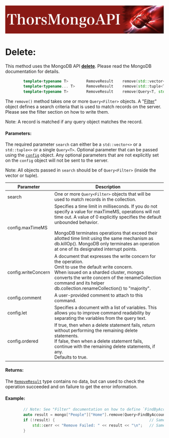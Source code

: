 ![ThorsMongo](../img/thorsmongoapi.jpg)

# Delete:

This method uses the MongoDB API [**delete**](https://www.mongodb.com/docs/manual/reference/command/delete/). Please read the MongoDB documentation for details.

```C++
        template<typename T>        RemoveResult    remove(std::vector<T> const& search, RemoveConfig const& config = RemoveConfig{});
        template<typename... T>     RemoveResult    remove(std::tuple<T...> const& search, RemoveConfig const& config = RemoveConfig{});
        template<typename T>        RemoveResult    remove(Query<T, std::string> const& search, RemoveConfig const& config = RemoveConfig{});
```

The `remove()` method takes one or more `Query<Filter>` objects. A "[Filter](Filter.md)" object defines a search criteria that is used to match records on the server. Please see the filter section on how to write them.

Note: A record is matched if any query object matches the record.

#### Parameters:
The required parameter `search` can either be a `std::vector<>` or a `std::tuple<>` or a single `Query<T>`. Optional parameter that can be passed using the [`config`](../src/ThorsMongo/ThorsMongoRemove.h#L10-L30) object. Any optional parameters that are not explicitly set on the `config` object will not be sent to the server.

Note: All objects passed in `search` should be of `Query<Filter>` (inside the vector or tuple).


| Parameter | Description |
| --------- | ----------- |
| search | One or more `Query<Filter>` objects that will be used to match records in the collection. |
| config.maxTimeMS | Specifies a time limit in milliseconds. If you do not specify a value for maxTimeMS, operations will not time out. A value of 0 explicitly specifies the default unbounded behavior.<br><br>MongoDB terminates operations that exceed their allotted time limit using the same mechanism as db.killOp(). MongoDB only terminates an operation at one of its designated interrupt points. |
| config.writeConcern | A document that expresses the write concern for the operation.<br>Omit to use the default write concern.<br>When issued on a sharded cluster, mongos converts the write concern of the renameCollection command and its helper db.collection.renameCollection() to "majority". |
| config.comment | A user-provided comment to attach to this command. |
| config.let | Specifies a document with a list of variables. This allows you to improve command readability by separating the variables from the query text. |
| config.ordered | If true, then when a delete statement fails, return without performing the remaining delete statements.<br>If false, then when a delete statement fails, continue with the remaining delete statements, if any.<br>Defaults to true. |

#### Returns:

The [`RemoveResult`](../src/ThorsMongo/ThorsMongoRemove.h#L32-L33) type contains no data, but can used to check the operation succeeded and on failure to get the error information.

#### Example:

```C++
        // Note: See "Filter" documentation on how to define `FindByAccountId`
        auto result = mongo["People"]["Home"].remove(Query<FindByAccountId>(12));
        if (!result) {                                          // Same as !result.isOk()
            std::cerr << "Remove Failed: " << result << "\n";   // Same as result.getHRErrorMessage()
        }
```

